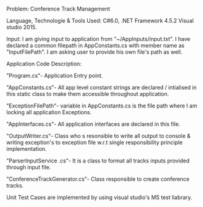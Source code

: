 Problem: 
Conference Track Management

Language, Technologie & Tools Used:
C#6.0, .NET Framework 4.5.2 Visual studio 2015.

Input: 
I am giving input to application from "~/AppInputs/input.txt".
I have declared a common filepath in AppConstants.cs with member name as "InputFilePath".
I am asking user to provide his own file's path as well.

Application Code Description:

"Program.cs"- Application Entry point.

"AppConstants.cs"- All app level constant strings are declared / intialised in this static class to make them accessible throughout application.

"ExceptionFilePath"- variable in AppConstants.cs is the file path where I am locking all application Exceptions.

"AppInterfaces.cs"- All application interfaces are declared in this file.

"OutputWriter.cs"- Class who s resonsible to write all output to console & writing exception's to exception file w.r.t single responsibility principle implementation.

"ParserInputService .cs"- It is a class to format all tracks inputs provided through input file.

"ConferenceTrackGenerator.cs"- Class responsible to create conference tracks.


Unit Test Cases are implemented by using visual studio's MS test liabrary.

